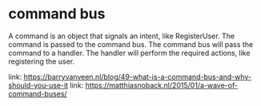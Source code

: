 # command bus
A command is an object that signals an intent, like RegisterUser.
The command is passed to the command bus.
The command bus will pass the command to a handler.
The handler will perform the required actions, like registering the user.


link: https://barryvanveen.nl/blog/49-what-is-a-command-bus-and-why-should-you-use-it
link: https://matthiasnoback.nl/2015/01/a-wave-of-command-buses/
